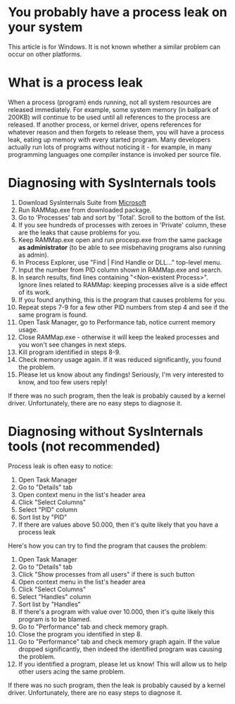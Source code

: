 # You probably have a process leak on your system

This article is for Windows. It is not known whether a similar problem
can occur on other platforms.

# What is a process leak

When a process (program) ends running, not all system resources are
released immediately. For example, some system memory (in ballpark of
200KB) will continue to be used until all references to the process are
released. If another process, or kernel driver, opens references for
whatever reason and then forgets to release them, you will have a
process leak, eating up memory with every started program. Many
developers actually run lots of programs without noticing it - for
example, in many programming languages one compiler instance is invoked
per source file.

# Diagnosing with SysInternals tools

1.  Download SysInternals Suite from
    [Microsoft](https://docs.microsoft.com/en-us/sysinternals/downloads/sysinternals-suite)
2.  Run RAMMap.exe from downloaded package.
3.  Go to 'Processes' tab and sort by 'Total'. Scroll to the bottom of
    the list.
4.  If you see hundreds of processes with zeroes in 'Private' column,
    these are the leaks that cause problems for you.
5.  Keep RAMMap.exe open and run procexp.exe from the same package **as
    administrator** (to be able to see misbehaving programs also running
    as admin).
6.  In Process Explorer, use "Find | Find Handle or DLL..." top-level
    menu.
7.  Input the number from PID column shown in RAMMap.exe and search.
8.  In search results, find lines containing "\<Non-existent
    Process\>".  
    Ignore lines related to RAMMap: keeping processes alive is a side
    effect of its work.
9.  If you found anything, this is the program that causes problems for
    you.
10. Repeat steps 7-9 for a few other PID numbers from step 4 and see if
    the same program is found.
11. Open Task Manager, go to Performance tab, notice current memory
    usage.
12. Close RAMMap.exe - otherwise it will keep the leaked processes and
    you won't see changes in next steps.
13. Kill program identified in steps 8-9.
14. Check memory usage again. If it was reduced significantly, you found
    the problem.
15. Please let us know about any findings\! Seriously, I'm very
    interested to know, and too few users reply\!

If there was no such program, then the leak is probably caused by a
kernel driver. Unfortunately, there are no easy steps to diagnose it.

# Diagnosing without SysInternals tools (not recommended)

Process leak is often easy to notice:

1.  Open Task Manager
2.  Go to "Details" tab
3.  Open context menu in the list's header area
4.  Click "Select Columns"
5.  Select "PID" column
6.  Sort list by "PID"
7.  If there are values above 50.000, then it's quite likely that you
    have a process leak

Here's how you can try to find the program that causes the problem:

1.  Open Task Manager
2.  Go to "Details" tab
3.  Click "Show processes from all users" if there is such button
4.  Open context menu in the list's header area
5.  Click "Select Columns"
6.  Select "Handles" column
7.  Sort list by "Handles"
8.  If there's a program with value over 10.000, then it's quite likely
    this program is to be blamed.
9.  Go to "Performance" tab and check memory graph.
10. Close the program you identified in step 8.
11. Go to "Performance" tab and check memory graph again. If the value
    dropped significantly, then indeed the identified program was
    causing the problem.
12. If you identified a program, please let us know\! This will allow us
    to help other users acing the same problem.

If there was no such program, then the leak is probably caused by a
kernel driver. Unfortunately, there are no easy steps to diagnose it.
